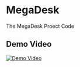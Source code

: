 # MegaDesk
The MegaDesk Proect Code

## Demo Video

[![Demo Video](https://img.youtube.com/vi/your_video_id/hqdefault.jpg)](https://www.youtube.com/watch?v=your_video_id)

